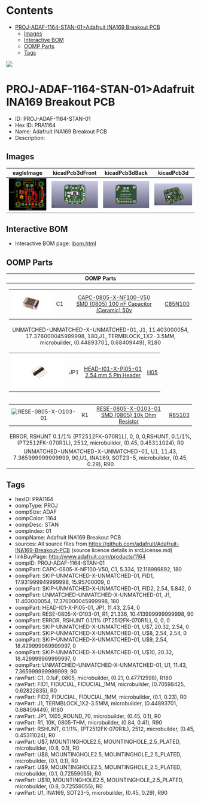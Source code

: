 



Contents
========

* [PROJ-ADAF-1164-STAN-01>Adafruit INA169 Breakout PCB](#proj-adaf-1164-stan-01adafruit-ina169-breakout-pcb)
	* [Images](#images)
	* [Interactive BOM](#interactive-bom)
	* [OOMP Parts](#oomp-parts)
	* [Tags](#tags)
  
![][im]
# PROJ-ADAF-1164-STAN-01>Adafruit INA169 Breakout PCB

- ID: PROJ-ADAF-1164-STAN-01
- Hex ID: PRA1164
- Name: Adafruit INA169 Breakout PCB
- Description: 

## Images
  
  

|eagleImage|kicadPcb3dFront|kicadPcb3dBack|kicadPcb3d|
| :---: | :---: | :---: | :---: |
|[![eagleImage](eagleImage_140.png)](eagleImage_600.png)|[![kicadPcb3dFront](kicadPcb3dFront_140.png)](kicadPcb3dFront_600.png)|[![kicadPcb3dBack](kicadPcb3dBack_140.png)](kicadPcb3dBack_600.png)|[![kicadPcb3d](kicadPcb3d_140.png)](kicadPcb3d_600.png)|

## Interactive BOM

- Interactive BOM page: [ibom.html](kicad/bom/ibom.html)

## OOMP Parts
  

|OOMP Parts|
| :---: |
|<table><tr><td>![CAPC-0805-X-NF100-V50](https://raw.githubusercontent.com/oomlout/oomlout_OOMP_parts/main/CAPC-0805-X-NF100-V50/image_140.jpg)</td><td> C1</td><td>[CAPC-0805-X-NF100-V50<br>SMD (0805) 100 nF Capacitor (Ceramic) 50v](https://github.com/oomlout/oomlout_OOMP_parts/tree/main/CAPC-0805-X-NF100-V50/)</td><td>[C85N100](https://github.com/oomlout/oomlout_OOMP_parts/tree/main/CAPC-0805-X-NF100-V50/)</td></tr></table>|
|UNMATCHED-UNMATCHED-X-UNMATCHED-01, J1, 11.403000054, 17.376000045999998, 180,J1, TERMBLOCK_1X2-3.5MM, microbuilder, (0.44893701, 0.68409449), R180|
|<table><tr><td>![HEAD-I01-X-PI05-01](https://raw.githubusercontent.com/oomlout/oomlout_OOMP_parts/main/HEAD-I01-X-PI05-01/image_140.jpg)</td><td> JP1</td><td>[HEAD-I01-X-PI05-01<br>2.54 mm 5 Pin Header](https://github.com/oomlout/oomlout_OOMP_parts/tree/main/HEAD-I01-X-PI05-01/)</td><td>[H05](https://github.com/oomlout/oomlout_OOMP_parts/tree/main/HEAD-I01-X-PI05-01/)</td></tr></table>|
|<table><tr><td>![RESE-0805-X-O103-01](https://raw.githubusercontent.com/oomlout/oomlout_OOMP_parts/main/RESE-0805-X-O103-01/image_140.jpg)</td><td> R1</td><td>[RESE-0805-X-O103-01<br>SMD (0805) 10k Ohm Resistor](https://github.com/oomlout/oomlout_OOMP_parts/tree/main/RESE-0805-X-O103-01/)</td><td>[R85103](https://github.com/oomlout/oomlout_OOMP_parts/tree/main/RESE-0805-X-O103-01/)</td></tr></table>|
|ERROR, RSHUNT 0.1/1% (PT2512FK-070R1L), 0, 0, 0,RSHUNT, 0.1/1%, (PT2512FK-070R1L), 2512, microbuilder, (0.45, 0.45311024), R0|
|UNMATCHED-UNMATCHED-X-UNMATCHED-01, U1, 11.43, 7.365999999999999, 90,U1, INA169, SOT23-5, microbuilder, (0.45, 0.29), R90|

## Tags

- hexID: PRA1164
- oompType: PROJ
- oompSize: ADAF
- oompColor: 1164
- oompDesc: STAN
- oompIndex: 01
- oompName: Adafruit INA169 Breakout PCB
- sources: All source files from https://github.com/adafruit/Adafruit-INA169-Breakout-PCB (source licence details in srcLicense.md)
- linkBuyPage: http://www.adafruit.com/products/1164
- oompID: PROJ-ADAF-1164-STAN-01
- oompPart: CAPC-0805-X-NF100-V50, C1, 5.334, 12.118999892, 180
- oompPart: SKIP-UNMATCHED-X-UNMATCHED-01, FID1, 17.931999949999998, 15.95700009, 0
- oompPart: SKIP-UNMATCHED-X-UNMATCHED-01, FID2, 2.54, 5.842, 0
- oompPart: UNMATCHED-UNMATCHED-X-UNMATCHED-01, J1, 11.403000054, 17.376000045999998, 180
- oompPart: HEAD-I01-X-PI05-01, JP1, 11.43, 2.54, 0
- oompPart: RESE-0805-X-O103-01, R1, 21.336, 10.413999999999998, 90
- oompPart: ERROR, RSHUNT 0.1/1% (PT2512FK-070R1L), 0, 0, 0
- oompPart: SKIP-UNMATCHED-X-UNMATCHED-01, U$7, 20.32, 2.54, 0
- oompPart: SKIP-UNMATCHED-X-UNMATCHED-01, U$8, 2.54, 2.54, 0
- oompPart: SKIP-UNMATCHED-X-UNMATCHED-01, U$9, 2.54, 18.429999969999997, 0
- oompPart: SKIP-UNMATCHED-X-UNMATCHED-01, U$10, 20.32, 18.429999969999997, 0
- oompPart: UNMATCHED-UNMATCHED-X-UNMATCHED-01, U1, 11.43, 7.365999999999999, 90
- rawPart: C1, 0.1uF, 0805, microbuilder, (0.21, 0.47712598), R180
- rawPart: FID1, FIDUCIAL, FIDUCIAL_1MM, microbuilder, (0.70598425, 0.62822835), R0
- rawPart: FID2, FIDUCIAL, FIDUCIAL_1MM, microbuilder, (0.1, 0.23), R0
- rawPart: J1, TERMBLOCK_1X2-3.5MM, microbuilder, (0.44893701, 0.68409449), R180
- rawPart: JP1, 1X05_ROUND_70, microbuilder, (0.45, 0.1), R0
- rawPart: R1, 10K, 0805-THM, microbuilder, (0.84, 0.41), R90
- rawPart: RSHUNT, 0.1/1%, (PT2512FK-070R1L), 2512, microbuilder, (0.45, 0.45311024), R0
- rawPart: U$7, MOUNTINGHOLE2.5, MOUNTINGHOLE_2.5_PLATED, microbuilder, (0.8, 0.1), R0
- rawPart: U$8, MOUNTINGHOLE2.5, MOUNTINGHOLE_2.5_PLATED, microbuilder, (0.1, 0.1), R0
- rawPart: U$9, MOUNTINGHOLE2.5, MOUNTINGHOLE_2.5_PLATED, microbuilder, (0.1, 0.72559055), R0
- rawPart: U$10, MOUNTINGHOLE2.5, MOUNTINGHOLE_2.5_PLATED, microbuilder, (0.8, 0.72559055), R0
- rawPart: U1, INA169, SOT23-5, microbuilder, (0.45, 0.29), R90



[im]: kicadPcb3d_450.png
